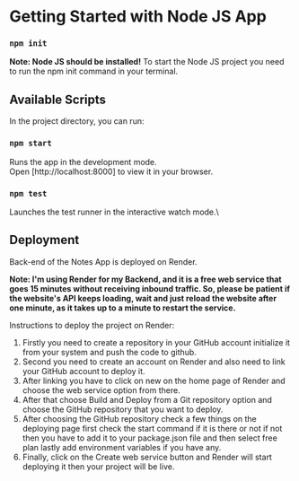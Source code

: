 # Getting Started with Node JS App

### `npm init`

**Note: Node JS should be installed!**
To start the Node JS project you need to run the npm init command in your terminal.

## Available Scripts

In the project directory, you can run:

### `npm start`

Runs the app in the development mode.\
Open [http://localhost:8000] to view it in your browser.

### `npm test`

Launches the test runner in the interactive watch mode.\

## Deployment

Back-end of the Notes App is deployed on Render.

**Note: I'm using Render for my Backend, and it is a free web service that goes 15 minutes without receiving inbound traffic. So, please be patient if the website's API keeps loading, wait and just reload the website after one minute, as it takes up to a minute to restart the service.**

Instructions to deploy the project on Render:

1. Firstly you need to create a repository in your GitHub account initialize it from your system and push the code to github.
2. Second you need to create an account on Render and also need to link your GitHub account to deploy it.
3. After linking you have to click on new on the home page of Render and choose the web service option from there.
4. After that choose Build and Deploy from a Git repository option and choose the GitHub repository that you want to deploy.
5. After choosing the GitHub repository check a few things on the deploying page first check the start command if it is there or not if not then you have to add it to your package.json file and then select free plan lastly add environment variables if you have any.
6. Finally, click on the Create web service button and Render will start deploying it then your project will be live.

